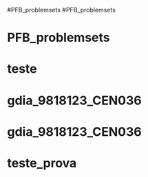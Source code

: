 #PFB_problemsets
#PFB_problemsets
# PFB_problemsets
# teste
# gdia_9818123_CEN036
# gdia_9818123_CEN036
# teste_prova
